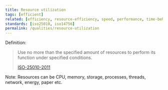 ```yaml
---
title: Resource utilization
tags: [efficient]
related: [efficiency, resource-efficiency, speed, performance, time-behaviour, memory-usage]
standards: [iso25010, iso14756]
permalink: /qualities/resource-utilization
---
```


Definition: 

>Use no more than the specified amount of resources to perform its function under specified conditions.
>
>[ISO-25010-2011](/references/#iso-25010-2011)


Note: Resources can be CPU, memory, storage, processes, threads, network, energy, paper etc. 
